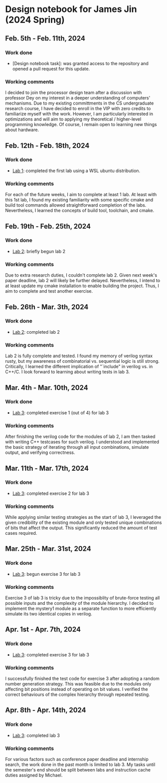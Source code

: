 # Design notebook for James Jin (2024 Spring)
## Feb. 5th - Feb. 11th, 2024
### Work done
- [Design notebook task]: was granted access to the repository and opened a pull request for this update.
### Working comments
I decided to join the processor design team after a discussion with professor Dey on my interest in a deeper understanding of computers' mechanisms. Due to my existing committments in the CS undergraduate research course, I have decided to enroll in the VIP with zero credits to familiarize myself with the work. However, I am particularly interested in optimizations and will aim to applying my theoretical / higher-level programming knowledge. Of course, I remain open to learning new things about hardware.
## Feb. 12th - Feb. 18th, 2024
### Work done
- [Lab 1](https://github.com/jamesjin0516/NYU_ProcDsgn_labs/tree/f3969d186efc78fa5548acedd006604f7a526ce8): completed the first lab using a WSL ubuntu distribution.
### Working comments
For each of the future weeks, I aim to complete at least 1 lab. At least with this 1st lab, I found my existing familiarity with some specific cmake and build tool commands allowed straightforward completion of the labs. Nevertheless, I learned the concepts of build tool, toolchain, and cmake.
## Feb. 19th - Feb. 25th, 2024
### Work done
- [Lab 2](https://github.com/jamesjin0516/onboarding-lab-2/tree/f8669e6806afa46e80abf051bebd261d74fd24ad): briefly begun lab 2
### Working comments
Due to extra research duties, I couldn't complete lab 2. Given next week's paper deadline, lab 2 will likely be further delayed. Nevertheless, I intend to at least update my cmake installation to enable building the project. Thus, I aim to complete and test another exercise.
## Feb. 26th - Mar. 3th, 2024
### Work done
- [Lab 2](https://github.com/jamesjin0516/onboarding-lab-2/tree/c0318a8fcff5f0ad3ab3cea043d5e4238d7fe44a): completed lab 2
### Working comments
Lab 2 is fully complete and tested. I found my memory of verilog syntax rusty, but my awareness of combinatorial vs. sequential logic is still strong. Critically, I learned the different implication of "`include" in verilog vs. in C++/C. I look forward to learning about writing tests in lab 3.
## Mar. 4th - Mar. 10th, 2024
### Work done
- [Lab 3](https://github.com/jamesjin0516/onboarding-lab-3/tree/30ea5f2a45cfa1bf23e7b21217fde3992a3b70db): completed exercise 1 (out of 4) for lab 3
### Working comments
After finishing the verilog code for the modules of lab 2, I am then tasked with writing C++ testcases for such verilog. I understood and implemented the basic strategy of iterating through all input combinations, simulate output, and verifying correctness.
## Mar. 11th - Mar. 17th, 2024
### Work done
- [Lab 3](https://github.com/jamesjin0516/onboarding-lab-3/tree/cf152c9eae836ff612343387ae2b51f472095bfd): completed exercise 2 for lab 3
### Working comments
While applying similar testing strategies as the start of lab 3, I leveraged the given credibility of the existing module and only tested unique combinations of bits that affect the output. This significantly reduced the amount of test cases required.
## Mar. 25th - Mar. 31st, 2024
### Work done
- [Lab 3](https://github.com/jamesjin0516/onboarding-lab-3/tree/cf152c9eae836ff612343387ae2b51f472095bfd): begun exercise 3 for lab 3
### Working comments
Exercise 3 of lab 3 is tricky due to the impossiblity of brute-force testing all possible inputs and the complexity of the module hierarchy. I decided to implement the mystery1 module as a separate function to more efficiently simulate its two identical copies in verilog.
## Apr. 1st - Apr. 7th, 2024
### Work done
- [Lab 3](https://github.com/jamesjin0516/onboarding-lab-3/tree/e8b3b4153a8af87c27d02c408b1f6bf4721614ff): completed exercise 3 for lab 3
### Working comments
I successfully finished the test code for exercise 3 after adopting a random number generation strategy. This was feasible due to the modules only affecting bit positions instead of operating on bit values. I verified the correct behaviours of the complex hierarchy through repeated testing.
## Apr. 8th - Apr. 14th, 2024
### Work done
- [Lab 3](https://github.com/jamesjin0516/onboarding-lab-3/tree/43804a6903d1c12acb44b52de4d1ee5a3e467f77): completed lab 3
### Working comments
For various factors such as conference paper deadline and internship search, the work done in the past month is limited to lab 3. My tasks until the semester's end should be split between labs and instruction cache duties assigned by Michael.